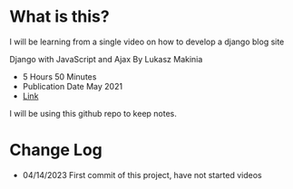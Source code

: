 # What is this?
I will be learning from a single video on how to develop a django blog site

Django with JavaScript and Ajax By Lukasz Makinia 
* 5 Hours 50 Minutes
* Publication Date May 2021
* [Link](https://subscription.packtpub.com/video/web-development/9781801816199)

I will be using this github repo to keep notes.

# Change Log
* 04/14/2023 First commit of this project, have not started videos